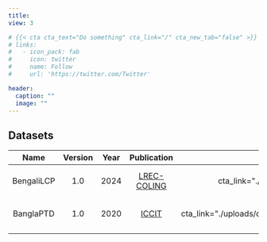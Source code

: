```yaml
---
title: 
view: 3

# {{< cta cta_text="Do something" cta_link="/" cta_new_tab="false" >}}
# links:
#   - icon_pack: fab
#     icon: twitter
#     name: Follow
#     url: 'https://twitter.com/Twitter'

header:
  caption: ""
  image: ""
---
```

## Datasets
| Name | Version |Year | Publication | Download
|:---:|:---:|:---:|:---:|:---:|
| BengaliLCP | 1.0 | 2024 | [LREC-COLING](https://csecu-dsg.github.io/publication/lrec-colling-conference-2024-bengalilcp/) |{{< cta cta_text="Click" cta_link="./uploads/datasets/BengaliLCP.zip" cta_new_tab="true" >}}| 
|BanglaPTD |1.0|2020 |[ICCIT](https://ieeexplore.ieee.org/document/9392722) |{{< cta cta_text="Click" cta_link="./uploads/datasets/BanglaPersonalityTraitsDataset.zip" cta_new_tab="true" >}} |
||||||